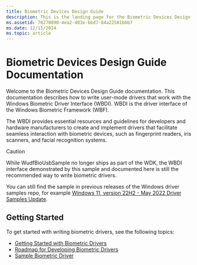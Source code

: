 ```yaml
---
title: Biometric Devices Design Guide
description: This is the landing page for the Biometric Devices Design Guide documentation.
ms.assetid: 78270890-4ea2-403e-bbd7-84a22581bbb7
ms.date: 12/11/2024
ms.topic: article
---
```


# Biometric Devices Design Guide Documentation

Welcome to the Biometric Devices Design Guide documentation. This documentation describes how to write user-mode drivers that work with the Windows Biometric Driver Interface (WBDI). WBDI is the driver interface of the Windows Biometric Framework (WBF). 

The WBDI provides essential resources and guidelines for developers and hardware manufacturers to create and implement drivers that facilitate seamless interaction with biometric devices, such as fingerprint readers, iris scanners, and facial recognition systems.

> [!CAUTION]
> While WudfBioUsbSample no longer ships as part of the WDK, the WBDI interface demonstrated by this sample and documented here is still the recommended way to write biometric drivers.
> 
> You can still find the sample in previous releases of the Windows driver samples repo, for example [Windows 11, version 22H2 - May 2022 Driver Samples Update](https://github.com/microsoft/Windows-driver-samples/releases/tag/win11-22h2).

## Getting Started

To get started with writing biometric drivers, see the following topics:

- [Getting Started with Biometric Drivers](getting-started-with-biometric-drivers.md)
- [Roadmap for Developing Biometric Drivers](roadmap-for-developing-biometric-drivers.md)
- [Sample Biometric Driver](sample-biometric-driver.md)


 

 






